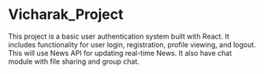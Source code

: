 # Vicharak_Project
This project is a basic user authentication system built with React. It includes functionality for user login, registration, profile viewing, and logout. This will use News API for updating real-time News. It also have chat module with file sharing and group chat.
